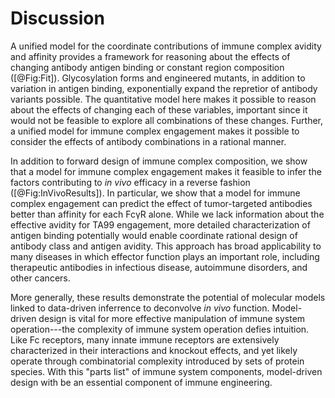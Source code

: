 # Discussion

A unified model for the coordinate contributions of immune complex avidity and affinity provides a framework for reasoning about the effects of changing antibody antigen binding or constant region composition ([@Fig:Fit]). Glycosylation forms and engineered mutants, in addition to variation in antigen binding, exponentially expand the repretior of antibody variants possible. The quantitative model here makes it possible to reason about the effects of changing each of these variables, important since it would not be feasible to explore all combinations of these changes. Further, a unified model for immune complex engagement makes it possible to consider the effects of antibody combinations in a rational manner.

In addition to forward design of immune complex composition, we show that a model for immune complex engagement makes it feasible to infer the factors contributing to *in vivo* efficacy in a reverse fashion ([@Fig:InVivoResults]). In particular, we show that a model for immune complex engagement can predict the effect of tumor-targeted antibodies better than affinity for each FcγR alone. While we lack information about the effective avidity for TA99 engagement, more detailed characterization of antigen binding potentially would enable coordinate rational design of antibody class and antigen avidity. This approach has broad applicability to many diseases in which effector function plays an important role, including therapeutic antibodies in infectious disease, autoimmune disorders, and other cancers.

More generally, these results demonstrate the potential of molecular models linked to data-driven inferrence to deconvolve *in vivo* function. Model-driven design is vital for more effective manipulation of immune system operation---the complexity of immune system operation defies intuition. Like Fc receptors, many innate immune receptors are extensively characterized in their interactions and knockout effects, and yet likely operate through combinatorial complexity introduced by sets of protein species. With this "parts list" of immune system components, model-driven design with be an essential component of immune engineering.
